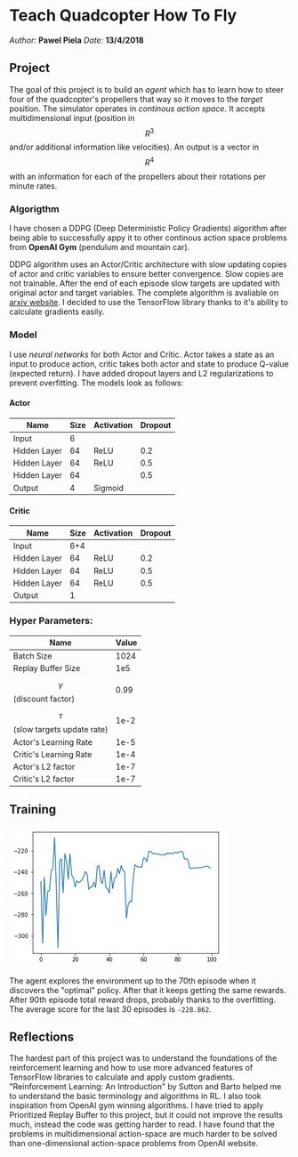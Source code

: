 # Teach Quadcopter How To Fly
*Author:* **Pawel Piela**
*Date:* **13/4/2018**

## Project
The goal of this project is to build an *agent* which has to learn how to steer four of the quadcopter's propellers that way so it moves to the *target* position.
The simulator operates in *continous action space*. It accepts multidimensional input (position in $$R^3$$ and/or additional information like velocities). An output is a vector in $$R^4$$ with an information for each of the propellers about their rotations per minute rates.

### Algorigthm
I have chosen a DDPG (Deep Deterministic Policy Gradients) algorithm after being able to successfully appy it to other continous action space problems from **OpenAI Gym** (pendulum and mountain car).

DDPG algorithm uses an Actor/Critic architecture with slow updating copies of actor and critic variables to ensure better convergence. Slow copies are not trainable. After the end of each episode slow targets are updated with original actor and target variables. The complete algorithm is avaliable on [arxiv website](https://arxiv.org/pdf/1509.02971.pdf). I decided to use the TensorFlow library thanks to it's ability to calculate gradients easily.

### Model
I use *neural networks* for both Actor and Critic. Actor takes a state as an input to produce action, critic takes both actor and state to produce Q-value (expected return). I have added dropout layers and L2 regularizations to prevent overfitting. The models look as follows:

#### Actor
|Name|Size|Activation|Dropout|
|--|--|--|--|
|Input|6|||
|Hidden Layer|64|ReLU|0.2|
|Hidden Layer|64|ReLU|0.5|
|Hidden Layer|64||0.5|
|Output|4|Sigmoid|

#### Critic
|Name|Size|Activation|Dropout|
|--|--|--|--|
|Input|6+4|||
|Hidden Layer|64|ReLU|0.2|
|Hidden Layer|64|ReLU|0.5|
|Hidden Layer|64|ReLU|0.5|
|Output|1|||

### Hyper Parameters:
|Name|Value|
|--|--|
|Batch Size|1024|
|Replay Buffer Size|1e5|
|$$\gamma$$ (discount factor)|0.99|
|$$\tau$$ (slow targets update rate)|1e-2|
|Actor's Learning Rate|1e-5|
|Critic's Learning Rate|1e-4|
|Actor's L2 factor|1e-7|
|Critic's L2 factor|1e-7|

## Training

![chart](data/scores.png)

The agent explores the environment up to the 70th episode when it discovers the "optimal" policy. After that it keeps getting the same rewards. After 90th episode total reward drops, probably thanks to the overfitting. The average score for the last 30 episodes is `-228.862`.

## Reflections

The hardest part of this project was to understand the foundations of the reinforcement learning and how to use more advanced features of TensorFlow libraries to calculate and apply custom gradients. "Reinforcement Learning: An Introduction" by Sutton and Barto helped me to understand the basic terminology and algorithms in RL. I also took inspiration from OpenAI gym winning algorithms. I have tried to apply Prioritized Replay Buffer to this project, but it could not improve the results much, instead the code was getting harder to read. I have found that the problems in multidimensional action-space are much harder to be solved than one-dimensional action-space problems from OpenAI website.



